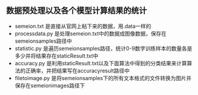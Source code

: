 ## 数据预处理以及各个模型计算结果的统计
* semeion.txt 是直接从官网上粘下来的数据，用.data一样的
* processdata.py 是处理semeion.txt中的数据成图像数据，保存在semeionsamples路径中
* statistic.py 是遍历semeionsamples路径，统计0-9数字训练样本的数量各是多少并将结果存在staticResult.txt中
* accuracy.py 是利用staticResult.txt以及下面算法中得到的分类结果来计算算法的正确率，并把结果写在accuracyresult路径中
* filetoimage.py 是将semeionsamples下的所有文本格式的文件转换为图片并保存在semeionimages路径下
